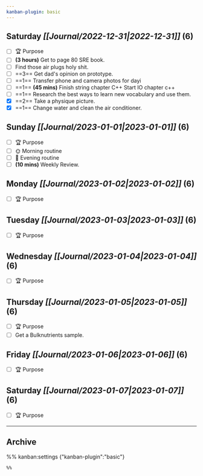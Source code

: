 ```yaml
---
kanban-plugin: basic
---
```


## **Saturday** *[[Journal/2022-12-31|2022-12-31]]* (6)

- [ ] 🏆 Purpose
- [ ] **(3 hours)** Get to page 80 SRE book.
- [ ] Find those air plugs holy shit.
- [ ] ==3== Get dad's opinion on prototype.
- [ ] ==1== Transfer phone and camera photos for dayi
- [ ] ==1== **(45 mins)** Finish string chapter C++ Start IO chapter c++
- [ ] ==1== Research the best ways to learn new vocabulary and use them.
- [x] ==2== Take a physique picture.
- [x] ==1== Change water and clean the air conditioner.

## **Sunday** *[[Journal/2023-01-01|2023-01-01]]* (6)

- [ ] 🏆 Purpose
- [ ] 🌞 Morning routine
- [ ] 🌙 Evening routine
- [ ] **(10 mins)** Weekly Review.

## **Monday** *[[Journal/2023-01-02|2023-01-02]]* (6)

- [ ] 🏆 Purpose

## **Tuesday** *[[Journal/2023-01-03|2023-01-03]]* (6)

- [ ] 🏆 Purpose

## **Wednesday** *[[Journal/2023-01-04|2023-01-04]]* (6)

- [ ] 🏆 Purpose

## **Thursday** *[[Journal/2023-01-05|2023-01-05]]* (6)

- [ ] 🏆 Purpose
- [ ] Get a Bulknutrients sample.

## **Friday** *[[Journal/2023-01-06|2023-01-06]]* (6)

- [ ] 🏆 Purpose

## **Saturday** *[[Journal/2023-01-07|2023-01-07]]* (6)

- [ ] 🏆 Purpose

***

## Archive



%% kanban:settings
{"kanban-plugin":"basic"}
```
%%
